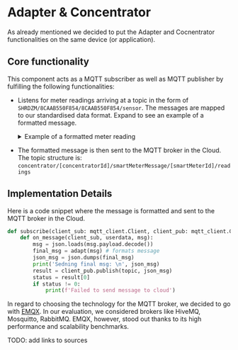 # Adapter & Concentrator

As already mentioned we decided to put the Adapter and Cocnentrator functionalities on the same device (or application).

## Core functionality

This component acts as a MQTT subscriber as well as MQTT publisher by fulfilling the following functionalities:

- Listens for meter readings arriving at a topic in the form of `SHRDZM/8CAAB550F854/8CAAB550F854/sensor`. The messages are mapped to our standardised data format. Expand to see an example of a formatted message.

    <details>
    <summary> Example of a formatted meter reading</summary>

    ```json
    {
    "readingTime":"2023-05-06T11:18:30+01:00",
    "meterId":"bf17c6a0-82ce-4214-adbd-5a7e4ecdb0ff",
    "propertyValues":[
        {
            "propertyName":"1.7.0",
            "numericalValue":"133",
            "unit":"kW"
        },
        {
            "propertyName":"1.8.0",
            "numericalValue":"1136784",
            "unit":"kWh"
        },
        {
            "propertyName":"2.7.0",
            "numericalValue":"0",
            "unit":"kWh"
        },
        {
            "propertyName":"2.8.0",
            "numericalValue":"0",
            "unit":"kWh"
        },
        {
            "propertyName":"3.8.0",
            "numericalValue":"3837",
            "unit":"kWh"
        },
        {
            "propertyName":"4.8.0",
            "numericalValue":"717736",
            "unit":"kvarh"
        },
        {
            "propertyName":"16.7.0",
            "numericalValue":"154",
            "unit":"kW"
        },
        {
            "propertyName":"31.7.0",
            "numericalValue":"0.99",
            "unit":"A"
        },
        {
            "propertyName":"32.7.0",
            "numericalValue":"229.40",
            "unit":"V"
        },
        {
            "propertyName":"51.7.0",
            "numericalValue":"0.42",
            "unit":"A"
        },
        {
            "propertyName":"52.7.0",
            "numericalValue":"228.80",
            "unit":"V"
        },
        {
            "propertyName":"71.7.0",
            "numericalValue":"0.17",
            "unit":"A"
        },
        {
            "propertyName":"72.7.0",
            "numericalValue":"230.20",
            "unit":"V"
        }
    ]
    }

    ```

</details>

- The formatted message is then sent to the MQTT broker in the Cloud. The topic structure is: `concentrator/[concentratorId]/smartMeterMessage/[smartMeterId]/readings`

## Implementation Details

Here is a code snippet where the message is formatted and sent to the MQTT broker in the Cloud.

```python
def subscribe(client_sub: mqtt_client.Client, client_pub: mqtt_client.Client):
    def on_message(client_sub, userdata, msg):
        msg = json.loads(msg.payload.decode())
        final_msg = adapt(msg) # formats message
        json_msg = json.dumps(final_msg)
        print('Sedning final msg: \n', json_msg)
        result = client_pub.publish(topic, json_msg)
        status = result[0]
        if status != 0:
            print(f'Failed to send message to cloud')

```

In regard to choosing the technology for the MQTT broker, we decided to go with [EMQX](https://www.emqx.io/). In our evaluation, we considered brokers like HiveMQ, Mosquitto, RabbitMQ. EMQX, however, stood out thanks to its high performance and scalability benchmarks.

TODO: add links to sources
